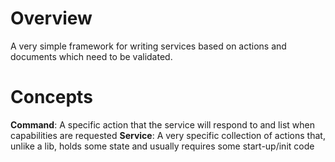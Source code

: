 # Overview

A very simple framework for writing services based on actions and documents which need to be validated.

# Concepts

**Command**: A specific action that the service will respond to and list when capabilities are requested
**Service**: A very specific collection of actions that, unlike a lib, holds some state and usually requires some start-up/init code